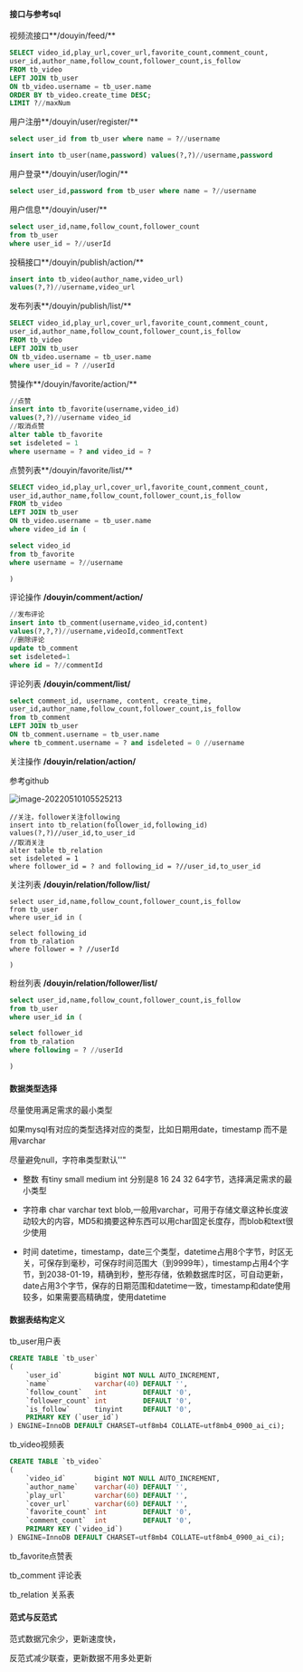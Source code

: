 #### 接口与参考sql

视频流接口**/douyin/feed/**

```sql
SELECT video_id,play_url,cover_url,favorite_count,comment_count,
user_id,author_name,follow_count,follower_count,is_follow
FROM tb_video
LEFT JOIN tb_user
ON tb_video.username = tb_user.name
ORDER BY tb_video.create_time DESC;
LIMIT ?//maxNum
```

用户注册**/douyin/user/register/**

```sql
select user_id from tb_user where name = ?//username

insert into tb_user(name,password) values(?,?)//username,password
```

用户登录**/douyin/user/login/**

```sql
select user_id,password from tb_user where name = ?//username
```

用户信息**/douyin/user/**

```sql
select user_id,name,follow_count,follower_count
from tb_user
where user_id = ?//userId
```

投稿接口**/douyin/publish/action/**

```sql
insert into tb_video(author_name,video_url) 
values(?,?)//username,video_url
```

发布列表**/douyin/publish/list/**

```sql
SELECT video_id,play_url,cover_url,favorite_count,comment_count,
user_id,author_name,follow_count,follower_count,is_follow
FROM tb_video
LEFT JOIN tb_user
ON tb_video.username = tb_user.name
where user_id = ? //userId
```

赞操作**/douyin/favorite/action/**

```sql
//点赞
insert into tb_favorite(username,video_id)
values(?,?)//username video_id
//取消点赞
alter table tb_favorite
set isdeleted = 1
where username = ? and video_id = ?
```

点赞列表**/douyin/favorite/list/**

```sql
SELECT video_id,play_url,cover_url,favorite_count,comment_count,
user_id,author_name,follow_count,follower_count,is_follow
FROM tb_video
LEFT JOIN tb_user
ON tb_video.username = tb_user.name
where video_id in (

select video_id
from tb_favorite
where username = ?//username

)
```

评论操作 **/douyin/comment/action/**

```sql
//发布评论
insert into tb_comment(username,video_id,content)
values(?,?,?)//username,videoId,commentText
//删除评论
update tb_comment
set isdeleted=1
where id = ?//commentId
```

评论列表 **/douyin/comment/list/**

```sql
select comment_id, username, content, create_time,
user_id,author_name,follow_count,follower_count,is_follow
from tb_comment
LEFT JOIN tb_user
ON tb_comment.username = tb_user.name
where tb_comment.username = ? and isdeleted = 0 //username
```

关注操作 **/douyin/relation/action/**

参考github

![image-20220510105525213](C:\Users\Think\AppData\Roaming\Typora\typora-user-images\image-20220510105525213.png)

```
//关注，follower关注following
insert into tb_relation(follower_id,following_id)
values(?,?)//user_id,to_user_id
//取消关注
alter table tb_relation
set isdeleted = 1
where follower_id = ? and following_id = ?//user_id,to_user_id
```

关注列表 **/douyin/relation/follow/list/**

```
select user_id,name,follow_count,follower_count,is_follow
from tb_user
where user_id in (

select following_id
from tb_ralation
where follower = ? //userId

)
```

粉丝列表 **/douyin/relation/follower/list/**

```sql
select user_id,name,follow_count,follower_count,is_follow
from tb_user
where user_id in (

select follower_id
from tb_ralation
where following = ? //userId

)
```

#### 数据类型选择

尽量使用满足需求的最小类型

如果mysql有对应的类型选择对应的类型，比如日期用date，timestamp 而不是用varchar

尽量避免null，字符串类型默认''"

- 整数 有tiny small medium int 分别是8 16 24 32 64字节，选择满足需求的最小类型

- 字符串 char varchar text blob,一般用varchar，可用于存储文章这种长度波动较大的内容，MD5和摘要这种东西可以用char固定长度存，而blob和text很少使用
- 时间 datetime，timestamp，date三个类型，datetime占用8个字节，时区无关，可保存到毫秒，可保存时间范围大（到9999年），timestamp占用4个字节，到2038-01-19，精确到秒，整形存储，依赖数据库时区，可自动更新，date占用3个字节，保存的日期范围和datetime一致，timestamp和date使用较多，如果需要高精确度，使用datetime

#### 数据表结构定义

tb_user用户表

```sql
CREATE TABLE `tb_user`
(
    `user_id`        bigint NOT NULL AUTO_INCREMENT,
    `name`           varchar(40) DEFAULT '',
    `follow_count`   int         DEFAULT '0',
    `follower_count` int         DEFAULT '0',
    `is_follow`      tinyint     DEFAULT '0',
    PRIMARY KEY (`user_id`)
) ENGINE=InnoDB DEFAULT CHARSET=utf8mb4 COLLATE=utf8mb4_0900_ai_ci);
```

tb_video视频表

```sql
CREATE TABLE `tb_video`
(
    `video_id`       bigint NOT NULL AUTO_INCREMENT,
    `author_name`    varchar(40) DEFAULT '',
    `play_url`       varchar(60) DEFAULT '',
    `cover_url`      varchar(60) DEFAULT '',
    `favorite_count` int         DEFAULT '0',
    `comment_count`  int         DEFAULT '0',
    PRIMARY KEY (`video_id`)
) ENGINE=InnoDB DEFAULT CHARSET=utf8mb4 COLLATE=utf8mb4_0900_ai_ci);
```

tb_favorite点赞表

tb_comment 评论表

tb_relation 关系表

#### 范式与反范式

范式数据冗余少，更新速度快，

反范式减少联查，更新数据不用多处更新
